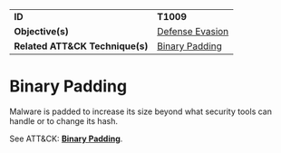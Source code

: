 |||
|---------|------------------------|
|**ID**|**T1009**|
|**Objective(s)**| [Defense Evasion](https://github.com/MBCProject/mbc-markdown/tree/master/defense-evasion)|
|**Related ATT&CK Technique(s)**|[Binary Padding](https://attack.mitre.org/techniques/T1009)|


Binary Padding
==============
Malware is padded to increase its size beyond what security tools can handle or to change its hash. 

See ATT&CK: [**Binary Padding**](https://attack.mitre.org/techniques/T1009).